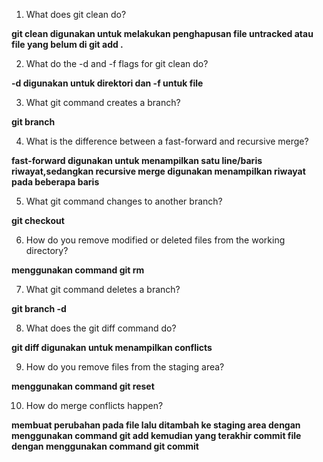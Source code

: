 1. What does git clean do? 

  **git clean digunakan untuk melakukan penghapusan file untracked atau file yang belum di git add .**

2. What do the -d and -f flags for git clean do?

  **-d digunakan untuk direktori dan -f untuk file**

3. What git command creates a branch? 

  **git branch**

4. What is the difference between a fast-forward and recursive merge? 

  **fast-forward digunakan untuk menampilkan satu line/baris riwayat,sedangkan recursive merge digunakan menampilkan riwayat pada beberapa baris**

5. What git command changes to another branch? 

  **git checkout**

6. How do you remove modified or deleted files from the working directory? 

  **menggunakan command git rm**

7. What git command deletes a branch? 
  
  **git branch -d** 

8. What does the git diff command do? 

  **git diff digunakan untuk menampilkan conflicts**

9. How do you remove files from the staging area? 

  **menggunakan command git reset**

10. How do merge conflicts happen? 

  **membuat perubahan pada file lalu ditambah ke staging area dengan menggunakan command git add kemudian yang terakhir commit file dengan menggunakan command git commit**
